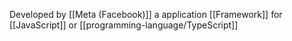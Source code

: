 Developed by [[Meta (Facebook)]] a application [[Framework]] for [[JavaScript]]  or [[programming-language/TypeScript]]